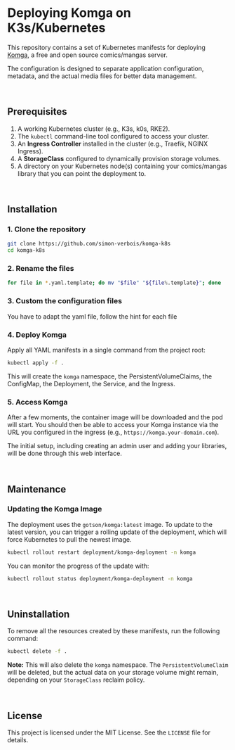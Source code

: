 # Deploying Komga on K3s/Kubernetes

This repository contains a set of Kubernetes manifests for deploying [Komga](https://komga.org/), a free and open source comics/mangas server.

The configuration is designed to separate application configuration, metadata, and the actual media files for better data management.

<br>

## Prerequisites

1. A working Kubernetes cluster (e.g., K3s, k0s, RKE2).
2. The `kubectl` command-line tool configured to access your cluster.
3. An **Ingress Controller** installed in the cluster (e.g., Traefik, NGINX Ingress).
4. A **StorageClass** configured to dynamically provision storage volumes. 
5. A directory on your Kubernetes node(s) containing your comics/mangas library that you can point the deployment to.

<br>

## Installation

### 1. Clone the repository

```bash
git clone https://github.com/simon-verbois/komga-k8s
cd komga-k8s
```

### 2. Rename the files

```bash
for file in *.yaml.template; do mv "$file" "${file%.template}"; done
```

### 3. Custom the configuration files

You have to adapt the yaml file, follow the hint for each file

### 4. Deploy Komga

Apply all YAML manifests in a single command from the project root:

```bash
kubectl apply -f .
```

This will create the `komga` namespace, the PersistentVolumeClaims, the ConfigMap, the Deployment, the Service, and the Ingress.

### 5. Access Komga

After a few moments, the container image will be downloaded and the pod will start. You should then be able to access your Komga instance via the URL you configured in the ingress (e.g., `https://komga.your-domain.com`).

The initial setup, including creating an admin user and adding your libraries, will be done through this web interface.

<br>

## Maintenance

### Updating the Komga Image

The deployment uses the `gotson/komga:latest` image. To update to the latest version, you can trigger a rolling update of the deployment, which will force Kubernetes to pull the newest image.

```bash
kubectl rollout restart deployment/komga-deployment -n komga
```

You can monitor the progress of the update with:

```bash
kubectl rollout status deployment/komga-deployment -n komga
```

<br>

## Uninstallation

To remove all the resources created by these manifests, run the following command:

```bash
kubectl delete -f .
```

**Note:** This will also delete the `komga` namespace. The `PersistentVolumeClaim` will be deleted, but the actual data on your storage volume might remain, depending on your `StorageClass` reclaim policy.

<br>

## License

This project is licensed under the MIT License. See the `LICENSE` file for details.

